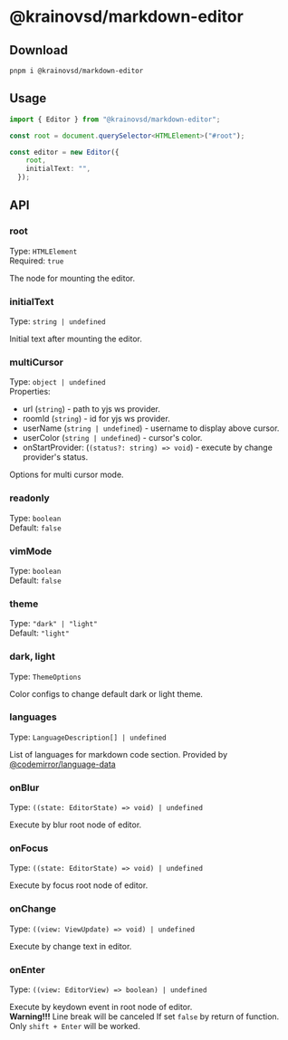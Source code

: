 # @krainovsd/markdown-editor

## Download

```
pnpm i @krainovsd/markdown-editor
```

## Usage


```ts
import { Editor } from "@krainovsd/markdown-editor";

const root = document.querySelector<HTMLElement>("#root");

const editor = new Editor({
    root,
    initialText: "",
  });
```

## API

### root

Type: `HTMLElement`<br>
Required: `true`

The node for mounting the editor.

### initialText

Type: `string | undefined`

Initial text after mounting the editor.

### multiCursor 

Type: `object | undefined`<br>
Properties:
- url (`string`) - path to yjs ws provider.
- roomId (`string`) - id for yjs ws provider.
- userName (`string | undefined`) - username to display above cursor. 
- userColor (`string | undefined`) - cursor's color.
- onStartProvider: (`(status?: string) => void`) - execute by change provider's status.
  
Options for multi cursor mode.

### readonly

Type: `boolean`<br>
Default: `false`

### vimMode

Type: `boolean`<br>
Default: `false`

### theme

Type: `"dark" | "light"`<br>
Default: `"light"`

### dark, light

Type: `ThemeOptions`

Color configs to change default dark or light theme.

### languages

Type: `LanguageDescription[] | undefined`

List of languages for markdown code section. Provided by [@codemirror/language-data](https://github.com/codemirror/language-data)

### onBlur

Type: `((state: EditorState) => void) | undefined` 

Execute by blur root node of editor.

### onFocus

Type: `((state: EditorState) => void) | undefined` 

Execute by focus root node of editor.

### onChange

Type: `((view: ViewUpdate) => void) | undefined` 

Execute by change text in editor.

### onEnter

Type: `((view: EditorView) => boolean) | undefined` 

Execute by keydown event in root node of editor. <br>
**Warning!!!** Line break will be canceled If set `false` by return of function. Only `shift + Enter` will be worked.